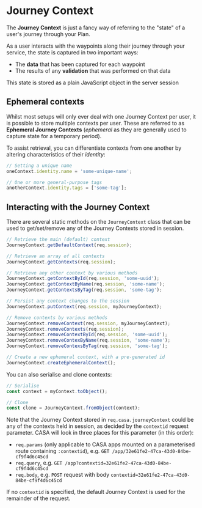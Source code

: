 # Journey Context

The **Journey Context** is just a fancy way of referring to the "state" of a user's journey through your Plan.

As a user interacts with the waypoints along their journey through your service, the state is captured in two important ways:

* The **data** that has been captured for each waypoint
* The results of any **validation** that was performed on that data

This state is stored as a plain JavaScript object in the server session


## Ephemeral contexts

Whilst most setups will only ever deal with one Journey Context per user, it is possible to store multiple contexts per user. These are referred to as **Ephemeral Journey Contexts** (_ephemeral_ as they are generally used to capture state for a temporary period).

To assist retrieval, you can differentiate contexts from one another by altering characteristics of their _identity_:

```javascript
// Setting a unique name
oneContext.identity.name = 'some-unique-name';

// One or more general-purpose tags
anotherContext.identity.tags = ['some-tag'];
```


## Interacting with the Journey Context

There are several static methods on the `JourneyContext` class that can be used to get/set/remove any of the Journey Contexts stored in session.

```javascript
// Retrieve the main (default) context
JourneyContext.getDefaultContext(req.session);

// Retrieve an array of all contexts
JourneyContext.getContexts(req.session);

// Retrieve any other context by various methods
JourneyContext.getContextById(req.session, 'some-uuid');
JourneyContext.getContextByName(req.session, 'some-name');
JourneyContext.getContextsByTag(req.session, 'some-tag');

// Persist any context changes to the session
JourneyContext.putContext(req.session, myJourneyContext);

// Remove contexts by various methods
JourneyContext.removeContext(req.session, myJourneyContext);
JourneyContext.removeContexts(req.session);
JourneyContext.removeContextById(req.session, 'some-uuid');
JourneyContext.removeContexByName(req.session, 'some-name');
JourneyContext.removeContexsByTag(req.session, 'some-tag');

// Create a new ephemeral context, with a pre-generated id
JourneyContext.createEphemeralContext();
```

You can also serialise and clone contexts:

```javascript
// Serialise
const context = myContext.toObject();

// Clone
const clone = JourneyContext.fromObject(context);
```

Note that the Journey Context stored in `req.casa.journeyContext` could be any of the contexts held in session, as decided by the `contextid` request parameter. CASA will look in three places for this parameter (in this order):

* `req.params` (only applicable to CASA apps mounted on a parameterised route containing `:contextid`), e.g. `GET /app/32e61fe2-47ca-43d0-84be-cf9f4d6c45cd`
* `req.query`, e.g. `GET /app?contextid=32e61fe2-47ca-43d0-84be-cf9f4d6c45cd`
* `req.body`, e.g. `POST` request with body `contextid=32e61fe2-47ca-43d0-84be-cf9f4d6c45cd`

If no `contextid` is specified, the default Journey Context is used for the remainder of the request.
